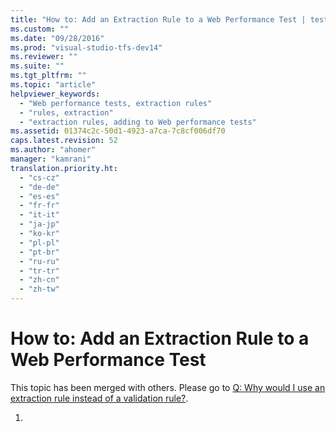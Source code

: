 ```yaml
---
title: "How to: Add an Extraction Rule to a Web Performance Test | testtitle"
ms.custom: ""
ms.date: "09/28/2016"
ms.prod: "visual-studio-tfs-dev14"
ms.reviewer: ""
ms.suite: ""
ms.tgt_pltfrm: ""
ms.topic: "article"
helpviewer_keywords: 
  - "Web performance tests, extraction rules"
  - "rules, extraction"
  - "extraction rules, adding to Web performance tests"
ms.assetid: 01374c2c-50d1-4923-a7ca-7c8cf006df70
caps.latest.revision: 52
ms.author: "ahomer"
manager: "kamrani"
translation.priority.ht: 
  - "cs-cz"
  - "de-de"
  - "es-es"
  - "fr-fr"
  - "it-it"
  - "ja-jp"
  - "ko-kr"
  - "pl-pl"
  - "pt-br"
  - "ru-ru"
  - "tr-tr"
  - "zh-cn"
  - "zh-tw"
---
```

# How to: Add an Extraction Rule to a Web Performance Test
This topic has been merged with others. Please go to [Q: Why would I use an extraction rule instead of a validation rule?](http://msdn.microsoft.com/en-us/bd0a82fd-cec0-4861-bc09-e1b0b2d258ef).  
  
1.